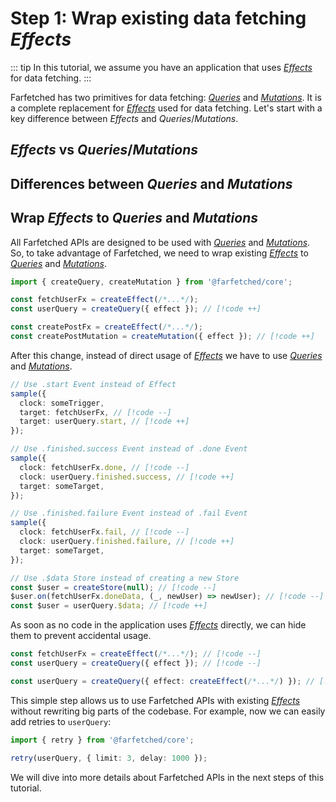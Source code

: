 # Step 1: Wrap existing data fetching _Effects_

::: tip
In this tutorial, we assume you have an application that uses [_Effects_](https://effector.dev/docs/api/effector/effect) for data fetching.
:::

Farfetched has two primitives for data fetching: [_Queries_](/api/primitives/query) and [_Mutations_](/api/primitives/mutation). It is a complete replacement for [_Effects_](https://effector.dev/docs/api/effector/effect) used for data fetching. Let's start with a key difference between _Effects_ and _Queries_/_Mutations_.

## _Effects_ vs _Queries_/_Mutations_

## Differences between _Queries_ and _Mutations_

## Wrap _Effects_ to _Queries_ and _Mutations_

All Farfetched APIs are designed to be used with [_Queries_](/api/primitives/query) and [_Mutations_](/api/primitives/mutation). So, to take advantage of Farfetched, we need to wrap existing [_Effects_](https://effector.dev/docs/api/effector/effect) to [_Queries_](/api/primitives/query) and [_Mutations_](/api/primitives/mutation).

```ts
import { createQuery, createMutation } from '@farfetched/core';

const fetchUserFx = createEffect(/*...*/);
const userQuery = createQuery({ effect }); // [!code ++]

const createPostFx = createEffect(/*...*/);
const createPostMutation = createMutation({ effect }); // [!code ++]
```

After this change, instead of direct usage of [_Effects_](https://effector.dev/docs/api/effector/effect) we have to use [_Queries_](/api/primitives/query) and [_Mutations_](/api/primitives/mutation).

```ts
// Use .start Event instead of Effect
sample({
  clock: someTrigger,
  target: fetchUserFx, // [!code --]
  target: userQuery.start, // [!code ++]
});

// Use .finished.success Event instead of .done Event
sample({
  clock: fetchUserFx.done, // [!code --]
  clock: userQuery.finished.success, // [!code ++]
  target: someTarget,
});

// Use .finished.failure Event instead of .fail Event
sample({
  clock: fetchUserFx.fail, // [!code --]
  clock: userQuery.finished.failure, // [!code ++]
  target: someTarget,
});

// Use .$data Store instead of creating a new Store
const $user = createStore(null); // [!code --]
$user.on(fetchUserFx.doneData, (_, newUser) => newUser); // [!code --]
const $user = userQuery.$data; // [!code ++]
```

As soon as no code in the application uses [_Effects_](https://effector.dev/docs/api/effector/effect) directly, we can hide them to prevent accidental usage.

```ts
const fetchUserFx = createEffect(/*...*/); // [!code --]
const userQuery = createQuery({ effect }); // [!code --]

const userQuery = createQuery({ effect: createEffect(/*...*/) }); // [!code ++]
```

This simple step allows us to use Farfetched APIs with existing [_Effects_](https://effector.dev/docs/api/effector/effect) without rewriting big parts of the codebase. For example, now we can easily add retries to `userQuery`:

```ts
import { retry } from '@farfetched/core';

retry(userQuery, { limit: 3, delay: 1000 });
```

We will dive into more details about Farfetched APIs in the next steps of this tutorial.
